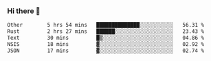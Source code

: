### Hi there 👋

<!--
**WShiBin/WShiBin** is a ✨ _special_ ✨ repository because its `README.md` (this file) appears on your GitHub profile.

Here are some ideas to get you started:

- 🔭 I’m currently working on ...
- 🌱 I’m currently learning ...
- 👯 I’m looking to collaborate on ...
- 🤔 I’m looking for help with ...
- 💬 Ask me about ...
- 📫 How to reach me: ...
- 😄 Pronouns: ...
- ⚡ Fun fact: ...
-->

<!--START_SECTION:waka-->

```txt
Other        5 hrs 54 mins   ██████████████░░░░░░░░░░░   56.31 %
Rust         2 hrs 27 mins   ██████░░░░░░░░░░░░░░░░░░░   23.43 %
Text         30 mins         █▒░░░░░░░░░░░░░░░░░░░░░░░   04.86 %
NSIS         18 mins         ▓░░░░░░░░░░░░░░░░░░░░░░░░   02.92 %
JSON         17 mins         ▓░░░░░░░░░░░░░░░░░░░░░░░░   02.74 %
```

<!--END_SECTION:waka-->
